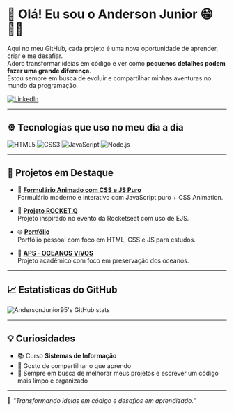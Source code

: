# 👋 Olá! Eu sou o Anderson Junior 😁👨‍💻

Aqui no meu GitHub, cada projeto é uma nova oportunidade de aprender, criar e me desafiar.  
Adoro transformar ideias em código e ver como **pequenos detalhes podem fazer uma grande diferença**.  
Estou sempre em busca de evoluir e compartilhar minhas aventuras no mundo da programação.

[![LinkedIn](https://img.shields.io/badge/-LinkedIn-0A66C2?style=for-the-badge&logo=linkedin&logoColor=white)](https://www.linkedin.com/in/anderson-gs-junior)

---

## ⚙️ Tecnologias que uso no meu dia a dia

![HTML5](https://img.shields.io/badge/-HTML5-E34F26?style=flat&logo=html5&logoColor=white)
![CSS3](https://img.shields.io/badge/-CSS3-1572B6?style=flat&logo=css3)
![JavaScript](https://img.shields.io/badge/-JavaScript-F7DF1E?style=flat&logo=javascript&logoColor=black)
![Node.js](https://img.shields.io/badge/-Node.js-339933?style=flat&logo=node.js&logoColor=white)

---

## 📌 Projetos em Destaque

- 🔄 [**Formulário Animado com CSS e JS Puro**](https://github.com/AndersonJunior95/Formul-rio-animado-CSS-JS-Puro)  
  Formulário moderno e interativo com JavaScript puro + CSS Animation.

- 🧪 [**Projeto ROCKET.Q**](https://github.com/AndersonJunior95/Projeto-ROCKET.Q)  
  Projeto inspirado no evento da Rocketseat com uso de EJS.

- 🌐 [**Portfólio**](https://github.com/AndersonJunior95/Portif-lio)  
  Portfólio pessoal com foco em HTML, CSS e JS para estudos.

- 🌊 [**APS - OCEANOS VIVOS**](https://github.com/AndersonJunior95/APS-OCEANOS-VIVOS)  
  Projeto acadêmico com foco em preservação dos oceanos.

---

## 📈 Estatísticas do GitHub

![AndersonJunior95's GitHub stats](https://github-readme-stats.vercel.app/api?username=AndersonJunior95&show_icons=true&theme=radical)

---

## 💡 Curiosidades

- 📚 Curso **Sistemas de Informação**  
- 💬 Gosto de compartilhar o que aprendo  
- 🌱 Sempre em busca de melhorar meus projetos e escrever um código mais limpo e organizado

---

🧠 _"Transformando ideias em código e desafios em aprendizado."_  
